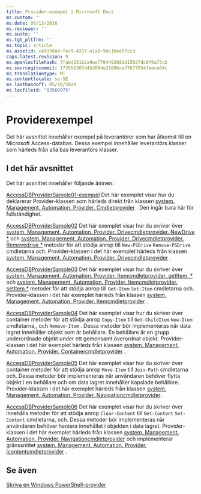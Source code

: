 ```yaml
---
title: Provider-exempel | Microsoft Docs
ms.custom: ''
ms.date: 09/13/2016
ms.reviewer: ''
ms.suite: ''
ms.tgt_pltfrm: ''
ms.topic: article
ms.assetid: c4933dad-fec9-4337-a1a9-9dc16ee87cc3
caps.latest.revision: 9
ms.openlocfilehash: 7fabd251b2a9ae7704493681d1502fdc0f0a73cb
ms.sourcegitcommit: 173556307d45d88de31086ce776770547eece64c
ms.translationtype: MT
ms.contentlocale: sv-SE
ms.lasthandoff: 05/19/2020
ms.locfileid: "83560975"
---
```

# <a name="provider-samples"></a>Providerexempel

Det här avsnittet innehåller exempel på leverantörer som har åtkomst till en Microsoft Access-databas. Dessa exempel innehåller leverantörs klasser som härleds från alla bas leverantörs klasser.

## <a name="in-this-section"></a>I det här avsnittet

Det här avsnittet innehåller följande ämnen:

[AccessDBProviderSample01-exempel](./accessdbprovidersample01.md) Det här exemplet visar hur du deklarerar Provider-klassen som härleds direkt från klassen [system. Management. Automation. Provider. Cmdletprovider](/dotnet/api/System.Management.Automation.Provider.CmdletProvider) . Den ingår bara här för fullständighet.

[AccessDBProviderSample02](./accessdbprovidersample02.md) Det här exemplet visar hur du skriver över [system. Management. Automation. Provider. Drivecmdletprovider. NewDrive *](/dotnet/api/System.Management.Automation.Provider.DriveCmdletProvider.NewDrive) och [system. Management. Automation. Provider. Drivecmdletprovider. Removedrive *](/dotnet/api/System.Management.Automation.Provider.DriveCmdletProvider.RemoveDrive) metoder för att stödja anrop till `New-PSDrive` `Remove-PSDrive` cmdletarna och. Provider-klassen i det här exemplet härleds från klassen [system. Management. Automation. Provider. Drivecmdletprovider](/dotnet/api/System.Management.Automation.Provider.DriveCmdletProvider) .

[AccessDBProviderSample03](./accessdbprovidersample03.md) Det här exemplet visar hur du skriver över [system. Management. Automation. Provider. Itemcmdletprovider. getItem, *](/dotnet/api/System.Management.Automation.Provider.ItemCmdletProvider.GetItem) och [system. Management. Automation. Provider. Itemcmdletprovider. setItem *](/dotnet/api/System.Management.Automation.Provider.ItemCmdletProvider.SetItem) metoder för att stödja anrop till `Get-Item` `Set-Item` cmdletarna och. Provider-klassen i det här exemplet härleds från klassen [system. Management. Automation. Provider. Itemcmdletprovider](/dotnet/api/System.Management.Automation.Provider.ItemCmdletProvider) .

[AccessDBProviderSample04](./accessdbprovidersample04.md) Det här exemplet visar hur du skriver över container metoder för att stödja anrop `Copy-Item` till `Get-ChildItem` `New-Item` cmdletarna,, och `Remove-Item` . Dessa metoder bör implementeras när data lagret innehåller objekt som är behållare. En behållare är en grupp underordnade objekt under ett gemensamt överordnat objekt. Provider-klassen i det här exemplet härleds från klassen [system. Management. Automation. Provider. Containercmdletprovider](/dotnet/api/System.Management.Automation.Provider.ContainerCmdletProvider) .

[AccessDBProviderSample05](./accessdbprovidersample05.md) Det här exemplet visar hur du skriver över container metoder för att stödja anrop `Move-Item` till `Join-Path` cmdletarna och. Dessa metoder bör implementeras när användaren behöver flytta objekt i en behållare och om data lagret innehåller kapslade behållare. Provider-klassen i det här exemplet härleds från klassen [system. Management. Automation. Provider. Navigationcmdletprovider](/dotnet/api/System.Management.Automation.Provider.NavigationCmdletProvider) .

[AccessDBProviderSample06](./accessdbprovidersample06.md) Det här exemplet visar hur du skriver över innehålls metoder för att stödja anrop `Clear-Content` till `Get-Content` `Set-Content` cmdletarna, och. Dessa metoder bör implementeras när användaren behöver hantera innehållet i objekten i data lagret. Provider-klassen i det här exemplet härleds från klassen [system. Management. Automation. Provider. Navigationcmdletprovider](/dotnet/api/System.Management.Automation.Provider.NavigationCmdletProvider) och implementerar gränssnittet [system. Management. Automation. Provider. Icontentcmdletprovider](/dotnet/api/System.Management.Automation.Provider.IContentCmdletProvider) .

## <a name="see-also"></a>Se även

[Skriva en Windows PowerShell-provider](./writing-a-windows-powershell-provider.md)
